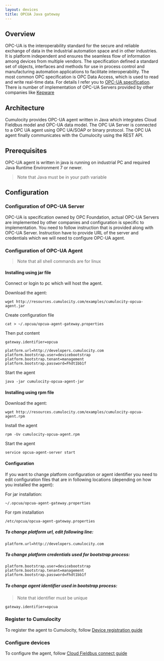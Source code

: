 ```yaml
---
layout: devices
title: OPCUA Java gateway
---
```


## Overview
OPC-UA is the interoperability standard for the secure and reliable exchange of data in the industrial automation space and in other industries. 
It is platform independent and ensures the seamless flow of information among devices from multiple vendors.
The specification defined a standard set of objects, interfaces and methods for use in process control and manufacturing automation applications to facilitate interoperability. 
The most common OPC specification is OPC Data Access, which is used to read and write real-time data.
For details I refer you to [OPC-UA specification](https://opcfoundation.org/developer-tools/specifications-unified-architecture).
There is number of implementation of OPC-UA Servers provided by other companies like [Kepware](https://www.kepware.com/en-us/)


## Architecture
Cumulocity provides OPC-UA agent written in Java which integrates Cloud Fieldbus model and OPC-UA data model.
The OPC UA Server is connected to a OPC UA agent using OPC UA/SOAP or binary protocol. 
The OPC UA agent finally communicates with the Cumulocity using the REST API.

## Prerequisites
OPC-UA agent is written in java is running on industrial PC and required Java Runtime Environment 7 or newer.

> Note that Java must be in your path variable

## Configuration
### Configuration of OPC-UA Server
OPC-UA is specification owned by OPC Foundation, actual OPC-UA Servers are implemented by other companies and configuration is specific to implementation. 
You need to follow instruction that is provided along with OPC-UA Server. 
Instruction have to provide URL of the server and credentials which we will need to configure OPC-UA agent.

### Configuration of OPC-UA Agent
> Note that all shell commands are for linux
#### Installing using jar file
Connect or login to pc which will host the agent. 

Download the agent:

    wget http://resources.cumulocity.com/examples/cumulocity-opcua-agent.jar

Create configuration file

    cat > ~/.opcua/opcua-agent-gateway.properties
    
Then put content

    gateway.identifier=opcua
    
    platform.url=http://developers.cumulocity.com
    platform.bootstrap.user=devicebootstrap
    platform.bootstrap.tenant=management
    platform.bootstrap.password=Fhdt1bb1f

Start the agent

    java -jar cumulocity-opcua-agent-jar

#### Installing using rpm file

Download the agent:

    wget http://resources.cumulocity.com/examples/cumulocity-opcua-agent.rpm

Install the agent

    rpm -Uv cumulocity-opcua-agent.rpm

Start the agent

    service opcua-agent-server start
    
#### Configuration
If you want to change platform configuration or agent identifier you need to edit configuration files that are in following locations (depending on how you installed the agent):

For jar installation:
    
    ~/.opcua/opcua-agent-gateway.properties

For rpm installation

    /etc/opcua/opcua-agent-gateway.properties

##### To change platform url, edit following line:

    platform.url=http://developers.cumulocity.com
    
##### To change platform credentials used for bootstrap process:

    platform.bootstrap.user=devicebootstrap
    platform.bootstrap.tenant=management
    platform.bootstrap.password=Fhdt1bb1f

##### To change agent identifier used in bootstrap process:

> Note that identifier must be unique

    gateway.identifier=opcua

### Register to Cumulocity
To register the agent to Cumulocity, follow [Device registration guide](/guides/users-guide/device-management/#device-registration)

### Configure devices
To configure the agent, follow [Cloud Fieldbus connect guide](/guides/users-guide/cloud-fieldbus/#connect)

